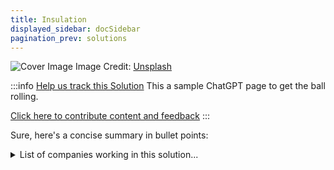 ```yaml
---
title: Insulation
displayed_sidebar: docSidebar
pagination_prev: solutions
---
```


![Cover Image](https://images.unsplash.com/photo-1607400201889-565b1ee75f8e?crop=entropy&cs=tinysrgb&fit=max&fm=jpg&ixid=Mnw0NDYzODh8MHwxfHNlYXJjaHwxfHxJbnN1bGF0aW9ufGVufDB8fHx8MTY4MzY1OTM5NQ&ixlib=rb-4.0.3&q=80&w=1080)
Image Credit: [Unsplash](https://unsplash.com/@introspectivedsgn)

:::info [Help us track this Solution](contribute)
This a sample ChatGPT page to get the ball rolling.

[Click here to contribute content and feedback](contribute)
:::

Sure, here's a concise summary in bullet points:

<details>
        <summary>List of companies working in this solution...</summary>
         <em>Note: this is an experimental feature. Accuracy not guaranteed</em>
        <div>
            <ul>
             
                <li><a href="https://phononic.com">Phononic</a></li>
            
                <li><a href="https://thermondo.de">Thermondo</a></li>
            
            </ul>
        </div>
        </details>


:::company job openings
  #### [View open jobs in this Solution](https://climatebase.org/jobs?l=&q=&drawdown_solutions=Insulation)
:::

## Overview

- **Aerogel Insulation:** Composed of up to 99.8% air, making it incredibly lightweight and efficient in preventing heat transfer.
- **Realized Potential:** Recognized in the 1990s for insulation applications, including energy-efficient building construction like the "passive house" in Germany.
- **Leading Players:** NASA and U.S. Department of Energy are pioneers in using aerogel for insulation.

## Progress Made

- **Effective Materials:** Aerogels, nanofoams, phase-change materials reduce heat transfer, aiding energy efficiency.
- **Prominent Developers:** BASF, Dow Chemical, 3M, U.S. Department of Energy, leading innovation.
- **Diverse Innovations:** Aerogels, nanofoams, and phase-change materials offer varied insulation solutions.

## Lessons Learned

- **Quality Matters:** Importance of using high-quality insulation materials for optimal performance.
- **Proper Installation:** Correct installation and climate adaptation are crucial for insulation effectiveness.
- **Maintenance is Key:** Regular upkeep ensures insulation longevity and prevents potential issues.
- **Pioneering Organizations:** International Energy Agency, Climate Change Company, U.S. Environmental Protection Agency leading climate-conscious efforts.

## Challenges Ahead

- **Cost and Skill Barrier:** High installation costs and skilled labor shortage pose obstacles.
- **Research Needed:** More research required to enhance insulation performance and accessibility.

## Best Path Forward

- **Raise Awareness:** Increase public knowledge about insulation benefits for widespread adoption.
- **Financial Incentives:** Offer economic motivations to encourage insulation installation.
- **Government Regulation:** Mandate insulation in new buildings.
- **Leading Initiatives:** International Energy Agency, United Nations Environment Programme, World Bank spearheading insulation technology progress.
